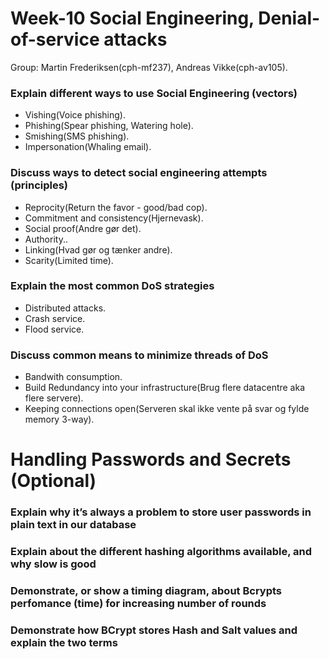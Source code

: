 # Week-10 Social Engineering, Denial-of-service attacks
Group: Martin Frederiksen(cph-mf237), Andreas Vikke(cph-av105).

### Explain different ways to use Social Engineering (vectors)
* Vishing(Voice phishing).
* Phishing(Spear phishing, Watering hole).
* Smishing(SMS phishing).
* Impersonation(Whaling email).


### Discuss ways to detect social engineering attempts (principles)
* Reprocity(Return the favor - good/bad cop).
* Commitment and consistency(Hjernevask).
* Social proof(Andre gør det).
* Authority..
* Linking(Hvad gør og tænker andre).
* Scarity(Limited time).


### Explain the most common DoS strategies
* Distributed attacks.
* Crash service.
* Flood service.


### Discuss common means to minimize threads of DoS
* Bandwith consumption.
* Build Redundancy into your infrastructure(Brug flere datacentre aka flere servere).
* Keeping connections open(Serveren skal ikke vente på svar og fylde memory 3-way).


# Handling Passwords and Secrets (Optional)
### Explain why it’s always a problem to store user passwords in plain text in our database
### Explain about the different hashing algorithms available, and why slow is good
### Demonstrate, or show a timing diagram, about Bcrypts perfomance (time) for increasing number of rounds
### Demonstrate how BCrypt stores Hash and Salt values and explain the two terms
